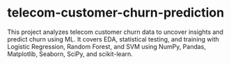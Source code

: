 # telecom-customer-churn-prediction
This project analyzes telecom customer churn data to uncover insights and predict churn using ML. It covers EDA, statistical testing, and training with Logistic Regression, Random Forest, and SVM using NumPy, Pandas, Matplotlib, Seaborn, SciPy, and scikit-learn.
